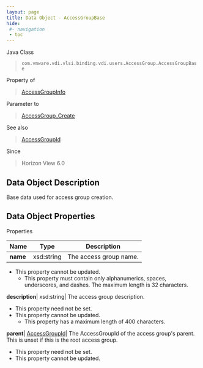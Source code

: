 ```yaml
---
layout: page
title: Data Object - AccessGroupBase
hide:
 #- navigation
 - toc
---
```






Java Class  
> `com.vmware.vdi.vlsi.binding.vdi.users.AccessGroup.AccessGroupBase`

Property of  
> [AccessGroupInfo](vdi.users.AccessGroup.AccessGroupInfo.md#field_detail)

Parameter to  
> [AccessGroup_Create](vdi.users.AccessGroup.md#create)

See also  
> [AccessGroupId](vdi.entity.AccessGroupId.md)

Since  
> Horizon View 6.0


## Data Object Description 

Base data used for access group creation. 

## Data Object Properties

Properties

Name |  Type |  Description   
---|---|---  
**name**|  xsd:string|  The access group name.   


* This property cannot be updated.
  * This property must contain only alphanumerics, spaces, underscores, and dashes. The maximum length is 32 characters. 

  
**description**|  xsd:string|  The access group description.   


* This property need not be set.
* This property cannot be updated.
  * This property has a maximum length of 400 characters. 

  
**parent**| [AccessGroupId](vdi.entity.AccessGroupId.md)|  The AccessGroupId of the access group's parent. This is unset if this is the root access group.   


* This property need not be set.
* This property cannot be updated.

  
  
  

  
  
